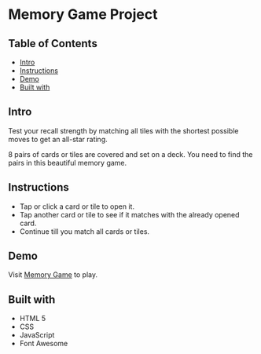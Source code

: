 # Memory Game Project

## Table of Contents

* [Intro](#intro)
* [Instructions](#instructions)
* [Demo](#demo)
* [Built with](#built-with)


## Intro
Test your recall strength by matching all tiles with the shortest possible moves to
get an all-star rating.

8 pairs of cards or tiles are covered and set on a deck. You need to find the pairs
in this beautiful memory game.

## Instructions
- Tap or click a card or tile to open it.
- Tap another card or tile to see if it matches with the already opened card.
- Continue till you match all cards or tiles.

## Demo

Visit [Memory Game](https://omoleoo.github.io/memory-game/) to play.

## Built with
- HTML 5
- CSS
- JavaScript
- Font Awesome
